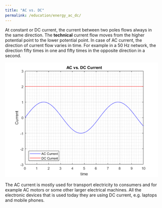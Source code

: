 ```yaml
---
title: "AC vs. DC"
permalink: /education/energy_ac_dc/
---
```




At constant or DC current, the current between two poles flows always in the same direction. The **technical** current flow moves from the higher potential point to the lower potential point. In case of AC current, the direction of current flow varies in time. For example in a 50 Hz network, the direction fifty times in one and fifty times in the opposite direction in a second.

![AC vs. DC Current](/media_files/AC_DC_current_graph.png/?style=centerme)

The AC current is mostly used for transport electricity to consumers and for example AC motors or some other larger electrical machines. All the electronic devices that is used today they are using DC current, e.g. laptops and mobile phones.
